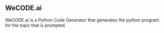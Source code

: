## WeCODE.ai
 WeCODE.ai is a Python Code Generator that generates the python program for the topic that is prompted.
